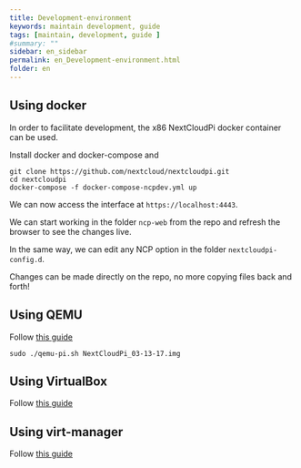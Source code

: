 ```yaml
---
title: Development-environment
keywords: maintain development, guide
tags: [maintain, development, guide ]
#summary: ""
sidebar: en_sidebar
permalink: en_Development-environment.html
folder: en
---
```


## Using docker

In order to facilitate development, the x86 NextCloudPi docker container can be used.

Install docker and docker-compose and

```
git clone https://github.com/nextcloud/nextcloudpi.git
cd nextcloudpi
docker-compose -f docker-compose-ncpdev.yml up
```

We can now access the interface at `https://localhost:4443`.

We can start working in the folder `ncp-web` from the repo and refresh the browser to see the changes live.

In the same way, we can edit any NCP option in the folder `nextcloudpi-config.d`.

Changes can be made directly on the repo, no more copying files back and forth!

## Using QEMU

Follow [this guide](https://ownyourbits.com/2017/02/06/raspbian-on-qemu-with-network-access/)

```
sudo ./qemu-pi.sh NextCloudPi_03-13-17.img
```

## Using VirtualBox

Follow [this guide](https://ownyourbits.com/2018/10/25/introducing-the-nextcloudpi-vm/)

## Using virt-manager

Follow [this guide](https://ownyourbits.com/2018/10/25/introducing-the-nextcloudpi-vm/)
